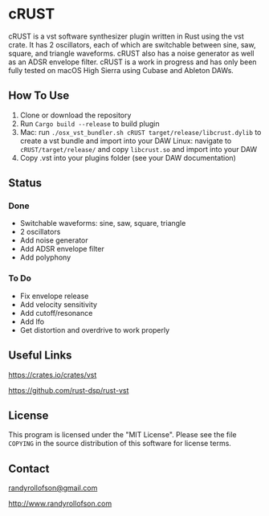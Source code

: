 # cRUST

cRUST is a vst software synthesizer plugin written in Rust using the vst crate.
It has 2 oscillators, each of which are switchable between sine, saw, square, and triangle waveforms.
cRUST also has a noise generator as well as an ADSR envelope filter. cRUST is a work in progress and
has only been fully tested on macOS High Sierra using Cubase and Ableton DAWs.

## How To Use
1. Clone or download the repository
2. Run `Cargo build --release` to build plugin
3. Mac: run `./osx_vst_bundler.sh cRUST target/release/libcrust.dylib` to create a vst bundle and import into your DAW
   Linux: navigate to `cRUST/target/release/` and copy `libcrust.so` and import into your DAW
4. Copy .vst into your plugins folder (see your DAW documentation)

## Status
### Done
* Switchable waveforms: sine, saw, square, triangle
* 2 oscillators
* Add noise generator
* Add ADSR envelope filter
* Add polyphony

### To Do
* Fix envelope release
* Add velocity sensitivity
* Add cutoff/resonance
* Add lfo
* Get distortion and overdrive to work properly

## Useful Links
https://crates.io/crates/vst

https://github.com/rust-dsp/rust-vst

## License
This program is licensed under the "MIT License". Please see the file `COPYING` in the source distribution of this software for license terms.

## Contact
randyrollofson@gmail.com

http://www.randyrollofson.com
